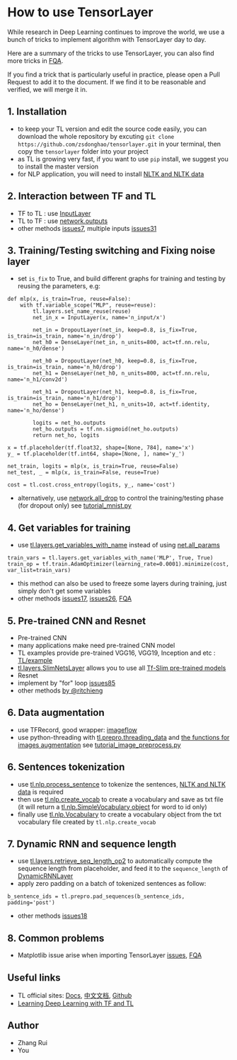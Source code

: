 # How to use TensorLayer

While research in Deep Learning continues to improve the world, we use a bunch of tricks to implement algorithm with TensorLayer day to day.

Here are a summary of the tricks to use TensorLayer, you can also find more tricks in [FQA](http://tensorlayer.readthedocs.io/en/latest/user/more.html#fqa).

If you find a trick that is particularly useful in practice, please open a Pull Request to add it to the document. If we find it to be reasonable and verified, we will merge it in.

## 1. Installation
 * to keep your TL version and edit the source code easily, you can download the whole repository by excuting `git clone https://github.com/zsdonghao/tensorlayer.git` in your terminal, then copy the `tensorlayer` folder into your project 
 * as TL is growing very fast, if you want to use `pip` install, we suggest you to install the master version 
 * for NLP application, you will need to install [NLTK and NLTK data](http://www.nltk.org/install.html)

## 2. Interaction between TF and TL
 * TF to TL : use [InputLayer](http://tensorlayer.readthedocs.io/en/latest/modules/layers.html#input-layer)
 * TL to TF : use [network.outputs](http://tensorlayer.readthedocs.io/en/latest/modules/layers.html#understand-basic-layer)
 * other methods [issues7](https://github.com/zsdonghao/tensorlayer/issues/7), multiple inputs [issues31](https://github.com/zsdonghao/tensorlayer/issues/31)

## 3. Training/Testing switching and Fixing noise layer
 * set `is_fix` to True, and build different graphs for training and testing by reusing the parameters, e.g:
```
def mlp(x, is_train=True, reuse=False):
    with tf.variable_scope("MLP", reuse=reuse):
        tl.layers.set_name_reuse(reuse)
        net_in_x = InputLayer(x, name='n_input/x')
  
        net_in = DropoutLayer(net_in, keep=0.8, is_fix=True, is_train=is_train, name='n_in/drop')
        net_h0 = DenseLayer(net_in, n_units=800, act=tf.nn.relu, name='n_h0/dense')

        net_h0 = DropoutLayer(net_h0, keep=0.8, is_fix=True, is_train=is_train, name='n_h0/drop')
        net_h1 = DenseLayer(net_h0, n_units=800, act=tf.nn.relu, name='n_h1/conv2d')

        net_h1 = DropoutLayer(net_h1, keep=0.8, is_fix=True, is_train=is_train, name='n_h1/drop')
        net_ho = DenseLayer(net_h1, n_units=10, act=tf.identity, name='n_ho/dense')

        logits = net_ho.outputs
        net_ho.outputs = tf.nn.sigmoid(net_ho.outputs)
        return net_ho, logits
      
x = tf.placeholder(tf.float32, shape=[None, 784], name='x')
y_ = tf.placeholder(tf.int64, shape=[None, ], name='y_')

net_train, logits = mlp(x, is_train=True, reuse=False)
net_test, _ = mlp(x, is_train=False, reuse=True)

cost = tl.cost.cross_entropy(logits, y_, name='cost')
```
 * alternatively, use [network.all_drop](http://tensorlayer.readthedocs.io/en/latest/modules/layers.html#understand-basic-layer) to control the training/testing phase (for dropout only) see [tutorial_mnist.py](https://github.com/zsdonghao/tensorlayer/blob/master/example/tutorial_mnist.py)

## 4. Get variables for training
 * use [tl.layers.get_variables_with_name](http://tensorlayer.readthedocs.io/en/latest/modules/layers.html#get-variables-with-name) instead of using [net.all_params](http://tensorlayer.readthedocs.io/en/latest/modules/layers.html#understand-basic-layer)
```
train_vars = tl.layers.get_variables_with_name('MLP', True, True)
train_op = tf.train.AdamOptimizer(learning_rate=0.0001).minimize(cost, var_list=train_vars)
```
 * this method can also be used to freeze some layers during training, just simply don't get some variables
 * other methods [issues17](https://github.com/zsdonghao/tensorlayer/issues/17), [issues26](https://github.com/zsdonghao/tensorlayer/issues/26), [FQA](http://tensorlayer.readthedocs.io/en/latest/user/more.html#exclude-some-layers-from-training)
  
## 5. Pre-trained CNN and Resnet
* Pre-trained CNN
 * many applications make need pre-trained CNN model
 * TL examples provide pre-trained VGG16, VGG19, Inception and etc : [TL/example](https://github.com/zsdonghao/tensorlayer/tree/master/example)
 * [tl.layers.SlimNetsLayer](http://tensorlayer.readthedocs.io/en/latest/modules/layers.html#connect-tf-slim) allows you to use all [Tf-Slim pre-trained models](https://github.com/tensorflow/models/tree/master/slim)
* Resnet
 * implement by "for" loop [issues85](https://github.com/zsdonghao/tensorlayer/issues/85)
 * other methods [by @ritchieng](https://github.com/ritchieng/wideresnet-tensorlayer)

## 6. Data augmentation
* use TFRecord, good wrapper: [imageflow](https://github.com/HamedMP/ImageFlow)
* use python-threading with [tl.prepro.threading_data](http://tensorlayer.readthedocs.io/en/latest/modules/prepro.html#threading) and [the functions for images augmentation](http://tensorlayer.readthedocs.io/en/latest/modules/prepro.html#images) see [tutorial_image_preprocess.py](https://github.com/zsdonghao/tensorlayer/blob/master/example/tutorial_image_preprocess.py)
  
## 6. Sentences tokenization
 * use [tl.nlp.process_sentence](http://tensorlayer.readthedocs.io/en/latest/modules/nlp.html#process-sentence) to tokenize the sentences, [NLTK and NLTK data](http://www.nltk.org/install.html) is required
 * then use [tl.nlp.create_vocab](http://tensorlayer.readthedocs.io/en/latest/modules/nlp.html#create-vocabulary) to create a vocabulary and save as txt file (it will return a [tl.nlp.SimpleVocabulary object](http://tensorlayer.readthedocs.io/en/latest/modules/nlp.html#simple-vocabulary-class) for word to id only)
 * finally use [tl.nlp.Vocabulary](http://tensorlayer.readthedocs.io/en/latest/modules/nlp.html#vocabulary-class) to create a vocabulary object from the txt vocabulary file created by `tl.nlp.create_vocab`

## 7. Dynamic RNN and sequence length
 * use [tl.layers.retrieve_seq_length_op2](http://tensorlayer.readthedocs.io/en/latest/modules/layers.html#compute-sequence-length-2) to automatically compute the sequence length from placeholder, and feed it to the `sequence_length` of [DynamicRNNLayer](http://tensorlayer.readthedocs.io/en/latest/modules/layers.html#dynamic-rnn-layer)
 * apply zero padding on a batch of tokenized sentences as follow:
``` 
b_sentence_ids = tl.prepro.pad_sequences(b_sentence_ids, padding='post')
```
 * other methods [issues18](https://github.com/zsdonghao/tensorlayer/issues/18)

## 8. Common problems
 * Matplotlib issue arise when importing TensorLayer [issues](https://github.com/zsdonghao/tensorlayer/issues/79), [FQA](http://tensorlayer.readthedocs.io/en/latest/user/more.html#visualization)

## Useful links
 * TL official sites: [Docs](http://tensorlayer.readthedocs.io/en/latest/), [中文文档](http://tensorlayercn.readthedocs.io/zh/latest/), [Github](https://github.com/zsdonghao/tensorlayer)
 * [Learning Deep Learning with TF and TL ](https://github.com/wagamamaz/tensorflow-tutorial)

## Author
 - Zhang Rui
 - You
